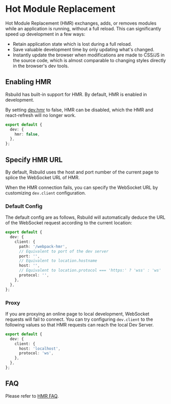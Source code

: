 # Hot Module Replacement

Hot Module Replacement (HMR) exchanges, adds, or removes modules while an application is running, without a full reload. This can significantly speed up development in a few ways:

- Retain application state which is lost during a full reload.
- Save valuable development time by only updating what's changed.
- Instantly update the browser when modifications are made to CSS/JS in the source code, which is almost comparable to changing styles directly in the browser's dev tools.

## Enabling HMR

Rsbuild has built-in support for HMR. By default, HMR is enabled in development.

By setting [dev.hmr](/config/options/dev.html#devhmr) to false, HMR can be disabled, which the HMR and react-refresh will no longer work.

```ts
export default {
  dev: {
    hmr: false,
  },
};
```

## Specify HMR URL

By default, Rsbuild uses the host and port number of the current page to splice the WebSocket URL of HMR.

When the HMR connection fails, you can specify the WebSocket URL by customizing `dev.client` configuration.

### Default Config

The default config are as follows, Rsbuild will automatically deduce the URL of the WebSocket request according to the current location:

```ts
export default {
  dev: {
    client: {
      path: '/webpack-hmr',
      // Equivalent to port of the dev server
      port: '',
      // Equivalent to location.hostname
      host: '',
      // Equivalent to location.protocol === 'https:' ? 'wss' : 'ws'
      protocol: '',
    },
  },
};
```

### Proxy

If you are proxying an online page to local development, WebSocket requests will fail to connect. You can try configuring `dev.client` to the following values so that HMR requests can reach the local Dev Server.

```ts
export default {
  dev: {
    client: {
      host: 'localhost',
      protocol: 'ws',
    },
  },
};
```

## FAQ

Please refer to [HMR FAQ](/guide/faq/hmr).
